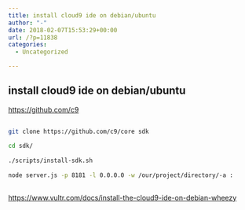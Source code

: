 ```yaml
---
title: install cloud9 ide on debian/ubuntu
author: "-"
date: 2018-02-07T15:53:29+00:00
url: /?p=11838
categories:
  - Uncategorized

---
```

## install cloud9 ide on debian/ubuntu
https://github.com/c9

```bash
  
git clone https://github.com/c9/core sdk
  
cd sdk/
  
./scripts/install-sdk.sh
  
node server.js -p 8181 -l 0.0.0.0 -w /our/project/directory/-a :
  
```

https://www.vultr.com/docs/install-the-cloud9-ide-on-debian-wheezy